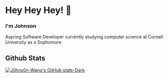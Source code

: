 # Hey Hey Hey! 👋

### I'm Johnson
Aspring Software Developer currently studying computer science at Cornell University as a Sophomore


## Github Stats
[![J0hns0n-Wang's GitHub stats-Dark](https://github-readme-stats-delta-puce-46.vercel.app/api?username=J0hns0n-Wang&rank_icon=github&show_icons=true&theme=tokyonight#gh-dark-mode-only)](https://github.com/J0hns0n-Wang/github-readme-stats#gh-dark-mode-only)
<!--
**J0hns0n-Wang/J0hns0n-Wang** is a ✨ _special_ ✨ repository because its `README.md` (this file) appears on your GitHub profile.

Here are some ideas to get you started:

- 🔭 I’m currently working on ...
- 🌱 I’m currently learning ...
- 👯 I’m looking to collaborate on ...
- 🤔 I’m looking for help with ...
- 💬 Ask me about ...
- 📫 How to reach me: ...
- 😄 Pronouns: ...
- ⚡ Fun fact: ...
-->
